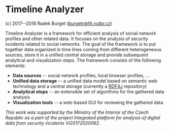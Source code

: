 # Timeline Analyzer
(c) 2017--2018 Radek Burget (burgetr@fit.vutbr.cz)

Timeline Analyzer is a framework for efficient analysis of social network profiles and other related data. It focuses on the analysis of security incidents related to social networks. The goal of the framework is to put together data organized in time lines coming from different heterogeneous sources, store it in a unified central storage and provide subsequent analytical and visualization steps. The framework consists of the following elements:

- **Data sources** -- social network profiles, local browser profiles, ...
- **Unified data storage** -- a unified data model based on semantic web technology and a central storage (currently a [RDF4J](http://rdf4j.org/) repository)
- **Analytical steps** -- an extensible set of algorithms for the gathered data analysis
- **Visualization tools** --  a web-based GUI for reviewing the gathered data

*This work was supported by the Ministry of the Interior of the Czech Republic as a part of the project Integrated platform for analysis of digital data from security incidents VI20172020062.*
